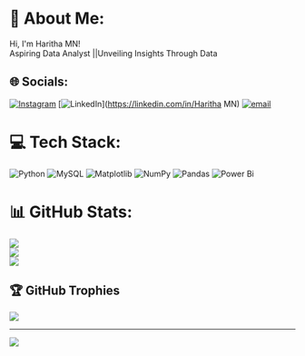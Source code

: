 # 💫 About Me:
Hi, I'm Haritha MN!<br>Aspiring Data Analyst ||Unveiling Insights Through Data


## 🌐 Socials:
[![Instagram](https://img.shields.io/badge/Instagram-%23E4405F.svg?logo=Instagram&logoColor=white)](https://instagram.com/harithanraj) [![LinkedIn](https://img.shields.io/badge/LinkedIn-%230077B5.svg?logo=linkedin&logoColor=white)](https://linkedin.com/in/Haritha MN) [![email](https://img.shields.io/badge/Email-D14836?logo=gmail&logoColor=white)](mailto:harithamn477@gmail.com) 

# 💻 Tech Stack:
![Python](https://img.shields.io/badge/python-3670A0?style=for-the-badge&logo=python&logoColor=ffdd54) ![MySQL](https://img.shields.io/badge/mysql-4479A1.svg?style=for-the-badge&logo=mysql&logoColor=white) ![Matplotlib](https://img.shields.io/badge/Matplotlib-%23ffffff.svg?style=for-the-badge&logo=Matplotlib&logoColor=black) ![NumPy](https://img.shields.io/badge/numpy-%23013243.svg?style=for-the-badge&logo=numpy&logoColor=white) ![Pandas](https://img.shields.io/badge/pandas-%23150458.svg?style=for-the-badge&logo=pandas&logoColor=white) ![Power Bi](https://img.shields.io/badge/power_bi-F2C811?style=for-the-badge&logo=powerbi&logoColor=black)
# 📊 GitHub Stats:
![](https://github-readme-stats.vercel.app/api?username=Haritha-mn23&theme=vue-dark&hide_border=false&include_all_commits=true&count_private=true)<br/>
![](https://github-readme-streak-stats.herokuapp.com/?user=Haritha-mn23&theme=vue-dark&hide_border=false)<br/>
![](https://github-readme-stats.vercel.app/api/top-langs/?username=Haritha-mn23&theme=vue-dark&hide_border=false&include_all_commits=true&count_private=true&layout=compact)

## 🏆 GitHub Trophies
![](https://github-profile-trophy.vercel.app/?username=Haritha-mn23&theme=radical&no-frame=false&no-bg=true&margin-w=4)

---
[![](https://visitcount.itsvg.in/api?id=Haritha-mn23&icon=0&color=0)](https://visitcount.itsvg.in)

<!-- Proudly created with GPRM ( https://gprm.itsvg.in ) -->

